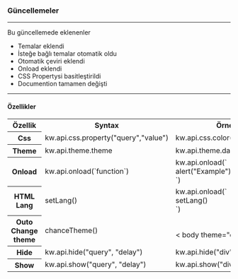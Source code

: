 <h3>Güncellemeler</h3>
<hr>
<label>Bu güncellemede eklenenler</label>
<ul>
  <li>Temalar eklendi</li>
  <li>İsteğe bağlı temalar otomatik oldu</li>
  <li>Otomatik çeviri eklendi</li>
  <li>Onload eklendi</li>
  <li>CSS Propertysi basitleştirildi</li>
  <li>Documention tamamen değişti</li>
</ul>
<hr>
<h4>Özellikler</h4>
<table width="100%">
<tr>
  <th>Özellik</th>
  <th>Syntax</th>
  <th>Örnek</th>
</tr>
<tr>
  <th>Css</td>
  <td>kw.api.css.property("query","value")</td>
  <td>kw.api.css.color("body","red")</td>
</tr>
<tr>
  <th>Theme</td>
  <td>kw.api.theme.theme</td>
  <td>kw.api.theme.dark</td>
</tr>
<tr>
  <th>Onload</th>
  <td>kw.api.onload(`function`)</td>
  <td>kw.api.onload(`<br>
    alert("Example")<br>
   `) </td>
</tr>
<tr>
 <th>HTML Lang</th>
  <td>setLang()</td>
  <td>kw.api.onload(`<br>
    setLang()<br>
   `) </td>
</tr>
<tr>
  <th>Outo Change theme</th>
  <td>chanceTheme()</td>
   <td>
    <script><br>
    kw.api.onload(`<br>
    chanceTheme()<br>
   `) <br>
     </script><br>
     < body theme="dark"></body>
     </td>
</tr>
<tr>
  <th>Hide</th>
  <td>kw.api.hide("query", "delay")</td>
  <td>kw.api.hide("div", 2000)</td>
</tr>
<tr>
  <th>Show</th>
  <td>kw.api.show("query", "delay")</td>
  <td>kw.api.show("div", 2000)</td>
</tr>
</table>
